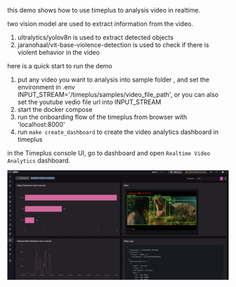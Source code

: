 
this demo shows how to use timeplus to analysis video in realtime.

two vision model are used to extract information from the video.
1. ultralytics/yolov8n is used to extract detected objects
2. jaranohaal/vit-base-violence-detection is used to check if there is violent behavior in the video


here is a quick start to run the demo

1. put any video you want to analysis into sample folder , and set the environment in .env INPUT_STREAM='/timeplus/samples/video_file_path', or you can also set the youtube vedio file url into INPUT_STREAM
2. start the docker compose
3. run the onboarding flow of the timeplus from browser with 'localhost:8000'
4. run `make create_dashboard` to create the video analytics dashboard in timeplus

in the Timeplus console UI, go to dashboard and open `Realtime Video Analytics` dashboard.

![dashboard](image.png)